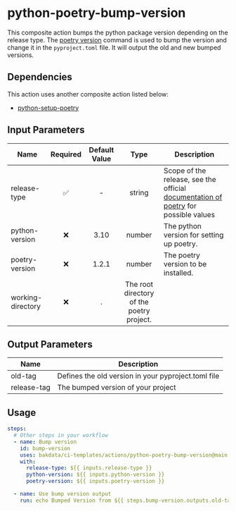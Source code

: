 # python-poetry-bump-version

This composite action bumps the python package version depending on the release type. The [poetry version](https://python-poetry.org/docs/cli/#version) command is used to bump the version and change it
in the `pyproject.toml` file. It will output the old and new bumped versions.

## Dependencies

This action uses another composite action listed below:

- [python-setup-poetry](https://github.com/bakdata/ci-templates/tree/main/actions/python-setup-poetry)

## Input Parameters

| Name              | Required | Default Value |                   Type                    | Description                                                                                                                       |
| ----------------- | :------: | :-----------: | :---------------------------------------: | --------------------------------------------------------------------------------------------------------------------------------- |
| release-type      |    ✅     |       -       |                  string                   | Scope of the release, see the official [documentation of poetry](https://python-poetry.org/docs/cli/#version) for possible values |
| python-version    |    ❌     |     3.10      |                  number                   | The python version for setting up poetry.                                                                                         |
| poetry-version    |    ❌     |    1.2.1     |                  number                   | The poetry version to be installed.                                                                                               |
| working-directory |    ❌     |       .       | The root directory of the poetry project. |                                                                                                                                   |

## Output Parameters

| Name        | Description                                         |
| ----------- | --------------------------------------------------- |
| old-tag     | Defines the old version in your pyproject.toml file |
| release-tag | The bumped version of your project                  |

## Usage

```yaml
steps:
  # Other steps in your workflow
  - name: Bump version
    id: bump-version
    uses: bakdata/ci-templates/actions/python-poetry-bump-version@main
    with:
      release-type: ${{ inputs.release-type }}
      python-version: ${{ inputs.python-version }}
      poetry-version: ${{ inputs.poetry-version }}

  - name: Use bump version output
    run: echo Bumped Version from ${{ steps.bump-version.outputs.old-tag }} to ${{ steps.bump-version.outputs.release-tag }}
```
